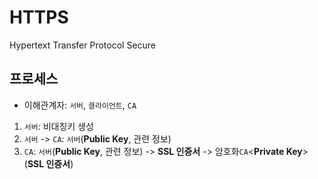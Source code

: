 # HTTPS

Hypertext Transfer Protocol Secure

## 프로세스

 - 이해관계자: `서버`, `클라이언트`, `CA`

 1. `서버`: 비대칭키 생성
 2. `서버` -> `CA`: `서버`(**Public Key**, 관련 정보)
 3. `CA`: `서버`(**Public Key**, 관련 정보) -> **SSL 인증서** -> 암호화`CA`<**Private Key**>(**SSL 인증서**)